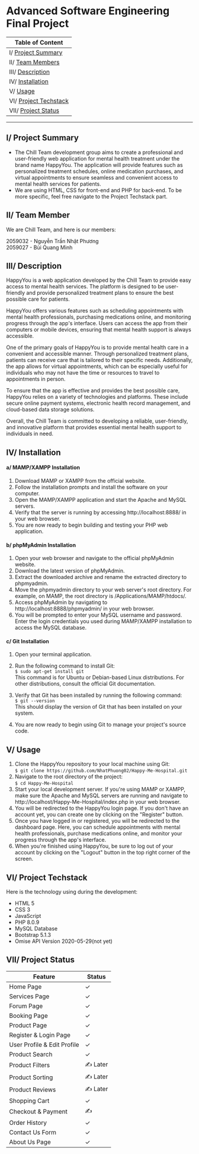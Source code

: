 # Advanced Software Engineering Final Project

| Table of Content |
| --- |
| I/ [Project Summary](#project-summary) |
| II/ [Team Members](#team-members) |
| III/ [Description](#description) |
| IV/ [Installation](#installation) |
| V/ [Usage](#usage) |
| VI/ [Project Techstack](#project-techstack) |
| VII/ [Project Status](#project-status) |
_____

## I/ <a id='project-summary'></a>Project Summary
* The Chill Team development group aims to create a professional and user-friendly web application for mental health treatment under the brand name HappyYou. The application will provide features such as personalized treatment schedules, online medication purchases, and virtual appointments to ensure seamless and convenient access to mental health services for patients.
* We are using HTML, CSS for front-end and PHP for back-end. To be more specific, feel free navigate to the Project Techstack part.

## II/ <a id='team-members'></a>Team Member
We are Chill Team, and here is our members:

2059032 - Nguyễn Trần Nhật Phương  
2059027 - Bùi Quang Minh  

## III/ <a id='description'></a>Description

HappyYou is a web application developed by the Chill Team to provide easy access to mental health services. The platform is designed to be user-friendly and provide personalized treatment plans to ensure the best possible care for patients.

HappyYou offers various features such as scheduling appointments with mental health professionals, purchasing medications online, and monitoring progress through the app's interface. Users can access the app from their computers or mobile devices, ensuring that mental health support is always accessible.

One of the primary goals of HappyYou is to provide mental health care in a convenient and accessible manner. Through personalized treatment plans, patients can receive care that is tailored to their specific needs. Additionally, the app allows for virtual appointments, which can be especially useful for individuals who may not have the time or resources to travel to appointments in person.

To ensure that the app is effective and provides the best possible care, HappyYou relies on a variety of technologies and platforms. These include secure online payment systems, electronic health record management, and cloud-based data storage solutions.

Overall, the Chill Team is committed to developing a reliable, user-friendly, and innovative platform that provides essential mental health support to individuals in need.

## IV/ <a id='installation'></a>Installation
#### a/ MAMP/XAMPP Installation
1. Download MAMP or XAMPP from the official website.
2. Follow the installation prompts and install the software on your computer.
3. Open the MAMP/XAMPP application and start the Apache and MySQL servers.
3. Verify that the server is running by accessing http://localhost:8888/ in your web browser.
4. You are now ready to begin building and testing your PHP web application.
#### b/ phpMyAdmin Installation
1. Open your web browser and navigate to the official phpMyAdmin website.
2. Download the latest version of phpMyAdmin.
3. Extract the downloaded archive and rename the extracted directory to phpmyadmin.
4. Move the phpmyadmin directory to your web server's root directory. For example, on MAMP, the root directory is /Applications/MAMP/htdocs/.
5. Access phpMyAdmin by navigating to http://localhost:8888/phpmyadmin/ in your web browser.
6. You will be prompted to enter your MySQL username and password. Enter the login credentials you used during MAMP/XAMPP installation to access the MySQL database.
#### c/ Git Installation
1. Open your terminal application.
2. Run the following command to install Git: <br>
`$ sudo apt-get install git` <br>
This command is for Ubuntu or Debian-based Linux distributions. For other distributions, consult the official Git documentation.

3. Verify that Git has been installed by running the following command: <br>
`$ git --version` <br>
This should display the version of Git that has been installed on your system.
4. You are now ready to begin using Git to manage your project's source code.

## V/ <a id='usage'></a>Usage
1. Clone the HappyYou repository to your local machine using Git: <br>
`$ git clone https://github.com/NhatPhuong02/Happy-Me-Hospital.git` 
2. Navigate to the root directory of the project: <br>
`$ cd Happy-Me-Hospital`
3. Start your local development server. If you're using MAMP or XAMPP, make sure the Apache and MySQL servers are running and navigate to http://localhost/Happy-Me-Hospital/index.php in your web browser.
4. You will be redirected to the HappyYou login page. If you don't have an account yet, you can create one by clicking on the "Register" button.
5. Once you have logged in or registered, you will be redirected to the dashboard page. Here, you can schedule appointments with mental health professionals, purchase medications online, and monitor your progress through the app's interface.
6. When you're finished using HappyYou, be sure to log out of your account by clicking on the "Logout" button in the top right corner of the screen.

## <a id='project-techstack'></a>VI/ Project Techstack
Here is the technology using during the development:
- HTML 5
- CSS 3
- JavaScript
- PHP 8.0.9
- MySQL Database
- Bootstrap 5.1.3
- Omise API Version 2020-05-29(not yet)

## <a id='project-status'></a>VII/ Project Status


|Feature | Status | 
| ----------- | ----------- |
|Home Page| ✓
|Services Page| ✓
|Forum Page| ✓
| Booking Page| ✓
| Product Page | ✓
| Register & Login Page	| ✓
|User Profile & Edit Profile | ✓
|Product Search	| ✓
|Product Filters |	✍️ Later
|Product Sorting |	✍️ Later
|Product Reviews |	✍️ Later
|Shopping Cart	| ✓
|Checkout & Payment |	✍️
|Order History	| ✓
|Contact Us Form |	✓
|About Us Page	| ✓
